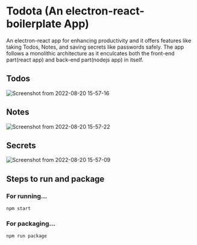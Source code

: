# Todota (An electron-react-boilerplate App)
An electron-react app for enhancing productivity and it offers features like taking Todos, Notes, and saving secrets like passwords safely. The app follows
a monolithic architecture as it enculcates both the front-end part(react app) and back-end part(nodejs app) in itself.

## Todos

![Screenshot from 2022-08-20 15-57-16](https://user-images.githubusercontent.com/61937872/185741952-fb9e8541-f413-4925-af17-6a0b9431beee.png)

## Notes

![Screenshot from 2022-08-20 15-57-22](https://user-images.githubusercontent.com/61937872/185741965-a2e988b2-60b7-4d5d-9de0-44f5a8eda2d1.png)

## Secrets

![Screenshot from 2022-08-20 15-57-09](https://user-images.githubusercontent.com/61937872/185741982-44dbe5a2-b109-4eab-be8f-55118d0d9700.png)

## Steps to run and package
### For running...
`npm start`

### For packaging...
`npm run package`
